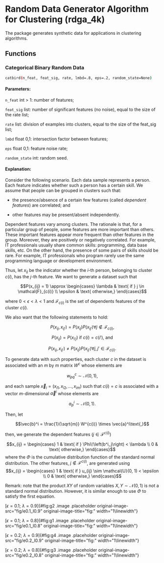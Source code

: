 # Random Data Generator Algorithm for Clustering (rdga_4k)

The package generates synthetic data for applications in clustering algorithms.

## Functions
### Categorical Binary Random Data

```sh
catbird(n_feat, feat_sig, rate, lmbd=.8, eps=.2, random_state=None)
```
#### Parameters:
`n_feat` int > 1: number of features;

`feat_sig` list: number of significant features (no noise), equal to the size of the rate list;

`rate` list: division of examples into clusters, equal to the size of the feat_sig list;

`lmbd` float 0,1: intersection factor between features;

`eps` float 0,1: feature noise rate;

`random_state` int: random seed.

#### Explanation:

Consider the following scenario. Each data sample represents a person. Each feature indicates whether such a person has a certain skill. We assume that people can be grouped in clusters such that:

- the presence/absence of a certain few features (called *dependent features*) are correlated; and

- other features may be present/absent independently.

Dependent features vary among clusters. The rationale is that, for a particular group of people, some features are more important than others. These important features appear more frequent than other features in the group. Moreover, they are positively or negatively correlated. For example, IT professionals usually share common skills: programming, data base skills, etc. On the other hand, the presence of some pairs of skills should be rare. For example, IT professionals who program rarely use the same programming language or development environment.

Thus, let $x_{ij}$ be the indicator whether the $i$-th person, belonging to cluster $c(i)$, has the $j$-th feature. We want to generate a dataset such that

$$P(x_{ij} = 1) \approx \begin{cases}
        \lambda & \text{ if } j \in \mathcal{F}_{c(i)} \\
        \epsilon & \text{ otherwise,}
    \end{cases}$$

where $0 < \epsilon < \lambda < 1$ and $\mathcal{F}_{c(i)}$ is the set of dependents features of the cluster $c(i)$.

We also want that the following statements to hold:

$$P(x_{ij}, x_{ij'}) = P(x_{ij})P(x_{ij'}) \forall j \not\in \mathcal{F}_{c(i)}\text{,}$$

$$P(x_{ij}) = P(x_{i'j}) \text{ if } c(i) = c(i')\text{, and }$$

$$P(x_{ij}, x_{ij'}) \neq P(x_{ij})P(x_{ij'}) \forall j, j' \in \mathcal{F}_{c(i)}\text{.}$$

To generate data with such properties, each cluster $c$ in the dataset is associated with an $m$ by $m$ matrix $W^c$ whose elements are

$$w^c_{pq} \sim \mathcal{N}(0, 1)\text{,}$$

and each sample $\vec{x}_{i} = (x_{i1}, x_{i2}, \dots, x_{im})$ such that $c(i) = c$ is associated with a vector $m$-dimensional $\vec{a}^i$ whose elements are

$$a_p^i \sim \mathcal{N}(0, 1)\text{.}$$

Then, let

$$\vec{b}^i = \frac{1}{\sqrt{m}} W^{c(i)} \times \vec{a}^i\text{,}$$

then, we generate the dependent features ($j \in \mathcal{F}^{c(i)}$)

$$x_{ij} = \begin{cases}
        1 & \text{ if } \Phi\!\left(b^i_j\right) < \lambda \\
        0 & \text{ otherwise,}
    \end{cases}$$ where the $\Phi$ is the cumulative distribution function of the standard normal distribution. The other features,
$j \not\in \mathcal{F}^{c(i)}$, are generated using
$$x_{ij} = \begin{cases}
        1 & \text{ if } u_{ij} \sim \mathcal{U}(0, 1) < \epsilon \\
        0 & \text{ otherwise,}
    \end{cases}$$

Remark: note that the product $XY$ of random variables $X, Y \sim \mathcal{N}(0, 1)$ is not a standard normal distribution. However, it is similar enough to use $\Phi$ to satisfy the first equation.

[$\epsilon = 0.1$; $\lambda = 0.9$]{#fig:g2 .image .placeholder
original-image-src="fig/e0.1_l0.9" original-image-title="fig:"
width="1\\linewidth"}

[$\epsilon = 0.1$; $\lambda = 0.8$]{#fig:g1 .image .placeholder
original-image-src="fig/e0.1_l0.8" original-image-title="fig:"
width="1\\linewidth"}

[$\epsilon = 0.2$; $\lambda = 0.9$]{#fig:g4 .image .placeholder
original-image-src="fig/e0.2_l0.9" original-image-title="fig:"
width="1\\linewidth"}

[$\epsilon = 0.2$; $\lambda = 0.8$]{#fig:g3 .image .placeholder
original-image-src="fig/e0.2_l0.8" original-image-title="fig:"
width="1\\linewidth"}

